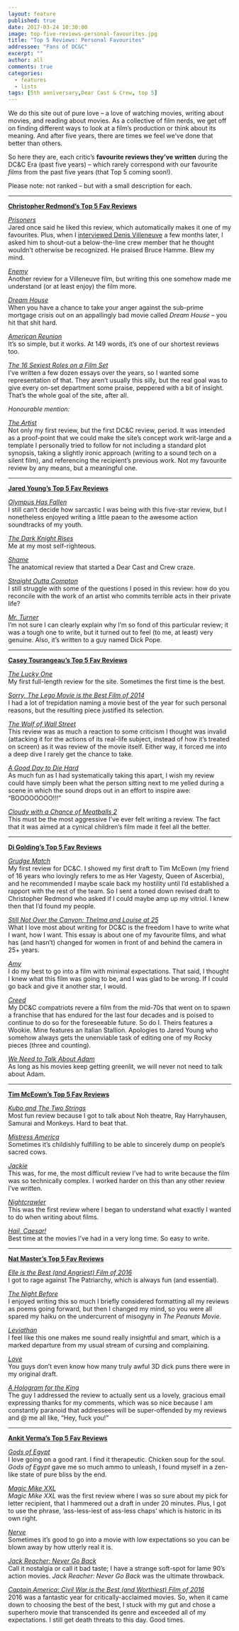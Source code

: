```yaml
---
layout: feature
published: true
date: 2017-03-24 10:30:00
image: top-five-reviews-personal-favourites.jpg
title: "Top 5 Reviews: Personal Favourites"
addressee: "Fans of DC&C"
excerpt: ""
author: all
comments: true
categories:
  - features
  - lists
tags: [5th anniversary,Dear Cast & Crew, top 5]
---
```

We do this site out of pure love – a love of watching movies, writing about movies, and reading about movies. As a collective of film nerds, we get off on finding different ways to look at a film’s production or think about its meaning. And after five years, there are times we feel we’ve done that better than others.

So here they are, each critic’s **favourite reviews they’ve written** during the DC&C Era (past five years) – which rarely correspond with our favourite _films_ from the past five years (that Top 5 coming soon!).

Please note: not ranked – but with a small description for each.

** **

<u>**Christopher Redmond’s  Top 5 Fav Reviews**</u>

[_Prisoners_](http://www.dearcastandcrew.com/content/2013/9/10/prisoners.html)  
Jared once said he liked this review, which automatically makes it one of my favourites. Plus, when I [interviewed Denis Villeneuve](http://www.dearcastandcrew.com/content/2015/4/17/a-conversation-with-director-denis-villeneuve.html) a few months later, I asked him to shout-out a below-the-line crew member that he thought wouldn’t otherwise be recognized. He praised Bruce Hamme. Blew my mind.

[_Enemy_](http://www.dearcastandcrew.com/content/2014/3/11/enemy.html)  
Another review for a Villeneuve film, but writing this one somehow made me understand (or at least enjoy) the film more.

[_Dream House_](http://www.dearcastandcrew.com/content/2012/8/16/dream-house.html)  
When you have a chance to take your anger against the sub-prime mortgage crisis out on an appallingly bad movie called _Dream House_ – you hit that shit hard.

[_American Reunion_](http://www.dearcastandcrew.com/content/2012/4/12/american-reunion.html)  
It’s so simple, but it works. At 149 words, it’s one of our shortest reviews too.

[_The 16 Sexiest Roles on a Film Set_](http://www.dearcastandcrew.com/content/2015/10/28/the-16-sexiest-roles-on-a-film-set.html)  
I’ve written a few dozen essays over the years, so I wanted some representation of that. They aren’t usually this silly, but the real goal was to give every on-set department some praise, peppered with a bit of insight. That’s the whole goal of the site, after all.

_Honourable mention:_

[_The Artist_](http://www.dearcastandcrew.com/content/2012/3/2/the-artist.html)  
Not only my first review, but the first DC&C review, period. It was intended as a proof-point that we could make the site’s concept work writ-large and a template I personally tried to follow for not including a standard plot synopsis, taking a slightly ironic approach (writing to a sound tech on a silent film), and referencing the recipient’s previous work. Not my favourite review by any means, but a meaningful one.

** **
  
<u>**Jared Young’s  Top 5 Fav Reviews**</u>

[_Olympus Has Fallen_](http://www.dearcastandcrew.com/content/2013/3/22/olympus-has-fallen.html)  
I still can’t decide how sarcastic I was being with this five-star review, but I nonetheless enjoyed writing a little paean to the awesome action soundtracks of my youth.

[_The Dark Knight Rises_](http://www.dearcastandcrew.com/content/2012/7/27/the-dark-knight-rises.html)  
Me at my most self-righteous.

[_Shame_](http://www.dearcastandcrew.com/content/2012/5/7/shame.html)  
The anatomical review that started a Dear Cast and Crew craze.

[_Straight Outta Compton_](http://www.dearcastandcrew.com/content/2016/2/24/straight-outta-comptopn.html)  
I still struggle with some of the questions I posed in this review: how do you reconcile with the work of an artist who commits terrible acts in their private life?

[_Mr. Turner_](http://www.dearcastandcrew.com/content/2015/2/5/mr-turner.html)  
I’m not sure I can clearly explain why I’m so fond of this particular review; it was a tough one to write, but it turned out to feel (to me, at least) very genuine. Also, it’s written to a guy named Dick Pope.

** **

<u>**Casey Tourangeau’s Top 5 Fav Reviews**</u>

[_The Lucky One_](http://www.dearcastandcrew.com/content/2012/4/26/the-lucky-one.html)  
My first full-length review for the site. Sometimes the first time is the best.

[_Sorry, The Lego Movie is the Best Film of 2014_](http://www.dearcastandcrew.com/content/2015/1/9/sorry-the-lego-movie-is-the-best-film-of-2014.html)  
I had a lot of trepidation naming a movie best of the year for such personal reasons, but the resulting piece justified its selection.

[_The Wolf of Wall Street_](http://www.dearcastandcrew.com/content/2014/1/7/wolf-of-wall-street.html)  
This review was as much a reaction to some criticism I thought was invalid (attacking it for the actions of its real-life subject, instead of how it’s treated on screen) as it was review of the movie itself. Either way, it forced me into a deep dive I rarely get the chance to take.

[_A Good Day to Die Hard_](http://www.dearcastandcrew.com/content/2013/2/15/a-good-day-to-die-hard.html)  
As much fun as I had systematically taking this apart, I wish my review could have simply been what the person sitting next to me yelled during a scene in which the sound drops out in an effort to inspire awe: “BOOOOOOOO!!!”

[_Cloudy with a Chance of Meatballs 2_](http://www.dearcastandcrew.com/content/2013/10/1/cloudy-with-a-chance-of-meatballs-2.html)  
This must be the most aggressive I’ve ever felt writing a review. The fact that it was aimed at a cynical children’s film made it feel all the better.

** **

<u>**Di Golding’s Top 5 Fav Reviews**</u>

[_Grudge Match_](http://www.dearcastandcrew.com/content/2013/12/19/grudge-match.html)  
My first review for DC&amp;C. I showed my first draft to Tim McEown (my friend of 16 years who lovingly refers to me as Her Vagesty, Queen of Ascerbia), and he recommended I maybe scale back my hostility until I’d established a rapport with the rest of the team. So I sent a toned down revised draft to Christopher Redmond who asked if I could maybe amp up my vitriol. I knew then that I’d found my people.

[_Still Not Over the Canyon: Thelma and Louise at 25_](http://www.dearcastandcrew.com/content/2016/6/15/still-not-over-the-canyon-thelma-and-louise-at-25.html)  
What I love most about writing for DC&amp;C is the freedom I have to write what I want, how I want. This essay is about one of my favourite films, and what has (and hasn’t) changed for women in front of and behind the camera in 25+ years.

[_Amy_](http://www.dearcastandcrew.com/content/2015/8/1/amy.html)  
I do my best to go into a film with minimal expectations. That said, I thought I knew what this film was going to be, and I was glad to be wrong. If I could go back and give it another star, I would.

[_Creed_](http://www.dearcastandcrew.com/content/2015/11/27/creed.html)  
My DC&amp;C compatriots revere a film from the mid-70s that went on to spawn a franchise that has endured for the last four decades and is poised to continue to do so for the foreseeable future. So do I. Theirs features a Wookie. Mine features an Italian Stallion. Apologies to Jared Young who somehow always gets the unenviable task of editing one of my Rocky pieces (three and counting).

[_We Need to Talk About Adam_](http://www.dearcastandcrew.com/content/2015/4/30/we-need-to-talk-about-adam.html)  
As long as his movies keep getting greenlit, we will never not need to talk about Adam.

** **

<u>**Tim McEown’s Top 5 Fav Reviews**</u>

[_Kubo and The Two Strings_](http://www.dearcastandcrew.com/content/2016/8/22/kubo-and-the-two-strings.html)  
Most fun review because I got to talk about Noh theatre, Ray Harryhausen, Samurai and Monkeys. Hard to beat that.

[_Mistress America_](http://www.dearcastandcrew.com/content/2016/8/22/kubo-and-the-two-strings.html)  
Sometimes it’s childishly fulfilling to be able to sincerely dump on people’s sacred cows.

[_Jackie_](http://www.dearcastandcrew.com/content/2016/12/9/jackie.html)  
This was, for me, the most difficult review I’ve had to write because the film was so technically complex. I worked harder on this than any other review I’ve written.

[_Nightcrawler_](http://www.dearcastandcrew.com/content/2014/10/29/nightcrawler.html)  
This was the first review where I began to understand what exactly I wanted to do when writing about films.

[_Hail, Caesar!_](http://www.dearcastandcrew.com/content/2016/2/19/hail-caesar.html)  
Best time at the movies I’ve had in a very long time. So easy to write.

** **

<u>**Nat Master’s Top 5 Fav Reviews**</u>

[_Elle is the Best (and Angriest) Film of 2016_](http://www.dearcastandcrew.com/content/2017/1/19/elle-is-the-best-and-angriest-film-of-2016.html)  
I got to rage against The Patriarchy, which is always fun (and essential).

[_The Night Before_](http://www.dearcastandcrew.com/content/2015/11/23/the-night-before.html)  
I enjoyed writing this so much I briefly considered formatting all my reviews as poems going forward, but then I changed my mind, so you were all spared my haiku on the undercurrent of misogyny in _The Peanuts Movie_.

[_Leviathan_](http://www.dearcastandcrew.com/content/2015/2/4/leviathan.html)  
I feel like this one makes me sound really insightful and smart, which is a marked departure from my usual stream of cursing and complaining.

[_Love_](http://www.dearcastandcrew.com/content/2016/1/4/love.html)  
You guys don’t even know how many truly awful 3D dick puns there were in my original draft.

[_A Hologram for the King_](http://www.dearcastandcrew.com/content/2016/5/3/a-hologram-for-the-king.html)  
The guy I addressed the review to actually sent us a lovely, gracious email expressing thanks for my comments, which was so nice because I am constantly paranoid that addressees will be super-offended by my reviews and @ me all like, “Hey, fuck you!”

** **

<u>**Ankit Verma’s Top 5 Fav Reviews**</u>

[_Gods of Egypt_](http://www.dearcastandcrew.com/content/2016/2/29/gods-of-egypt.html)  
I love going on a good rant. I find it therapeutic. Chicken soup for the soul. _Gods of Egypt_ gave me so much ammo to unleash, I found myself in a zen-like state of pure bliss by the end.

[_Magic Mike XXL_](http://www.dearcastandcrew.com/content/2015/7/2/magic-mike-xxl.html)  
_Magic Mike XXL_ was the first review where I was so sure about my pick for letter recipient, that I hammered out a draft in under 20 minutes. Plus, I got to use the phrase, ’ass-less-iest of ass-less chaps’ which is historic in its own right.

[_Nerve_](http://www.dearcastandcrew.com/content/2016/8/2/nerve.html)  
Sometimes it’s good to go into a movie with low expectations so you can be blown away by how utterly real it is.

[_Jack Reacher: Never Go Back_](http://www.dearcastandcrew.com/content/2016/10/27/jack-reacher-never-go-back.html)  
Call it nostalgia or call it bad taste; I have a strange soft-spot for lame 90’s action movies. _Jack Reacher: Never Go Back_ was the ultimate throwback.

[_Captain America: Civil War is the Best (and Worthiest) Film of 2016_](http://www.dearcastandcrew.com/content/2017/1/23/captain-america-civil-war-is-the-best-and-worthiest-film-of-2016.html)  
2016 was a fantastic year for critically-acclaimed movies. So, when it came down to choosing the best of the best, I stuck with my gut and chose a superhero movie that transcended its genre and exceeded all of my expectations. I still get death threats to this day. Good times.